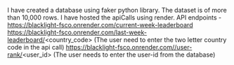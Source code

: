 I have created a database using faker python library. The dataset is of more than 10,000 rows.
I have hosted the apiCalls using render.
API endpoints - 
https://blacklight-fsco.onrender.com/current-week-leaderboard
https://blacklight-fsco.onrender.com/last-week-leaderboard/<country_code> (The user need to enter the two letter country code in the api call)
https://blacklight-fsco.onrender.com//user-rank/<user_id> (The user needs to enter the user-id from the database)
